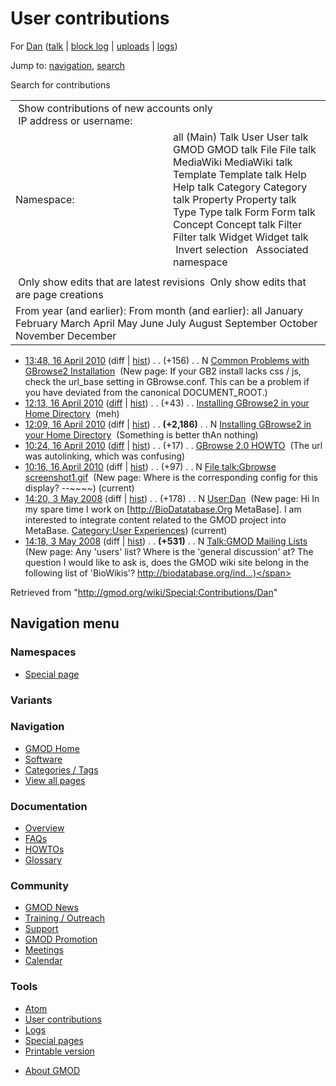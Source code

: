 <div id="mw-page-base" class="noprint">

</div>

<div id="mw-head-base" class="noprint">

</div>

<div id="content" class="mw-body" role="main">

<span id="top"></span>

<div id="mw-js-message" style="display:none;">

</div>



# <span dir="auto">User contributions</span>

<div id="bodyContent">

<div id="contentSub">

For [Dan](/wiki/User:Dan "User:Dan") (<a
href="/mediawiki/index.php?title=User_talk:Dan&amp;action=edit&amp;redlink=1"
class="new" title="User talk:Dan (page does not exist)">talk</a> \|
[block
log](/mediawiki/index.php?title=Special:Log/block&page=User%3ADan "Special:Log/block")
\| [uploads](/wiki/Special:ListFiles/Dan "Special:ListFiles/Dan") \|
[logs](/wiki/Special:Log/Dan "Special:Log/Dan"))

</div>

<div id="jump-to-nav" class="mw-jump">

Jump to: [navigation](#mw-navigation), [search](#p-search)

</div>

<div id="mw-content-text">

Search for contributions

<table class="mw-contributions-table">
<colgroup>
<col style="width: 50%" />
<col style="width: 50%" />
</colgroup>
<tbody>
<tr class="odd">
<td colspan="2"> Show contributions of new accounts only<br />
 IP address or username:</td>
</tr>
<tr class="even">
<td class="mw-label">Namespace:</td>
<td>all (Main) Talk User User talk GMOD GMOD talk File File talk
MediaWiki MediaWiki talk Template Template talk Help Help talk Category
Category talk Property Property talk Type Type talk Form Form talk
Concept Concept talk Filter Filter talk Widget Widget talk  
 Invert selection 
 Associated namespace </td>
</tr>
<tr class="odd">
<td colspan="2"></td>
</tr>
<tr class="even">
<td colspan="2"> Only show edits that are latest revisions
 Only show edits that are page creations</td>
</tr>
<tr class="odd">
<td colspan="2">From year (and earlier): From month (and earlier): all
January February March April May June July August September October
November December</td>
</tr>
</tbody>
</table>

- <a
  href="/mediawiki/index.php?title=Common_Problems_with_GBrowse2_Installation&amp;oldid=12348"
  class="mw-changeslist-date"
  title="Common Problems with GBrowse2 Installation">13:48, 16 April
  2010</a> (diff \|
  [hist](/mediawiki/index.php?title=Common_Problems_with_GBrowse2_Installation&action=history "Common Problems with GBrowse2 Installation"))
  <span class="mw-changeslist-separator">. .</span>
  <span class="mw-plusminus-pos" dir="ltr"
  title="156 bytes after change">(+156)</span>‎
  <span class="mw-changeslist-separator">. .</span> N
  <a href="/wiki/Common_Problems_with_GBrowse2_Installation"
  class="mw-contributions-title"
  title="Common Problems with GBrowse2 Installation">Common Problems with
  GBrowse2 Installation</a> ‎ <span class="comment">(New page: If your
  GB2 install lacks css / js, check the url_base setting in
  GBrowse.conf. This can be a problem if you have deviated from the
  canonical DOCUMENT_ROOT.)</span>
- <a
  href="/mediawiki/index.php?title=Installing_GBrowse2_in_your_Home_Directory&amp;oldid=12347"
  class="mw-changeslist-date"
  title="Installing GBrowse2 in your Home Directory">12:13, 16 April
  2010</a>
  ([diff](/mediawiki/index.php?title=Installing_GBrowse2_in_your_Home_Directory&diff=prev&oldid=12347 "Installing GBrowse2 in your Home Directory")
  \|
  [hist](/mediawiki/index.php?title=Installing_GBrowse2_in_your_Home_Directory&action=history "Installing GBrowse2 in your Home Directory"))
  <span class="mw-changeslist-separator">. .</span>
  <span class="mw-plusminus-pos" dir="ltr"
  title="2,229 bytes after change">(+43)</span>‎
  <span class="mw-changeslist-separator">. .</span>
  <a href="/wiki/Installing_GBrowse2_in_your_Home_Directory"
  class="mw-contributions-title"
  title="Installing GBrowse2 in your Home Directory">Installing GBrowse2
  in your Home Directory</a> ‎ <span class="comment">(meh)</span>
- <a
  href="/mediawiki/index.php?title=Installing_GBrowse2_in_your_Home_Directory&amp;oldid=12346"
  class="mw-changeslist-date"
  title="Installing GBrowse2 in your Home Directory">12:09, 16 April
  2010</a> (diff \|
  [hist](/mediawiki/index.php?title=Installing_GBrowse2_in_your_Home_Directory&action=history "Installing GBrowse2 in your Home Directory"))
  <span class="mw-changeslist-separator">. .</span> **(+2,186)**‎
  <span class="mw-changeslist-separator">. .</span> N
  <a href="/wiki/Installing_GBrowse2_in_your_Home_Directory"
  class="mw-contributions-title"
  title="Installing GBrowse2 in your Home Directory">Installing GBrowse2
  in your Home Directory</a> ‎ <span class="comment">(Something is better
  thAn nothing)</span>
- <a href="/mediawiki/index.php?title=GBrowse_2.0_HOWTO&amp;oldid=12345"
  class="mw-changeslist-date" title="GBrowse 2.0 HOWTO">10:24, 16 April
  2010</a>
  ([diff](/mediawiki/index.php?title=GBrowse_2.0_HOWTO&diff=prev&oldid=12345 "GBrowse 2.0 HOWTO")
  \|
  [hist](/mediawiki/index.php?title=GBrowse_2.0_HOWTO&action=history "GBrowse 2.0 HOWTO"))
  <span class="mw-changeslist-separator">. .</span>
  <span class="mw-plusminus-pos" dir="ltr"
  title="120,028 bytes after change">(+17)</span>‎
  <span class="mw-changeslist-separator">. .</span>
  <a href="/wiki/GBrowse_2.0_HOWTO" class="mw-contributions-title"
  title="GBrowse 2.0 HOWTO">GBrowse 2.0 HOWTO</a> ‎
  <span class="comment">(The url was autolinking, which was
  confusing)</span>
- <a
  href="/mediawiki/index.php?title=File_talk:Gbrowse_screenshot1.gif&amp;oldid=12344"
  class="mw-changeslist-date"
  title="File talk:Gbrowse screenshot1.gif">10:16, 16 April 2010</a>
  (diff \|
  [hist](/mediawiki/index.php?title=File_talk:Gbrowse_screenshot1.gif&action=history "File talk:Gbrowse screenshot1.gif"))
  <span class="mw-changeslist-separator">. .</span>
  <span class="mw-plusminus-pos" dir="ltr"
  title="97 bytes after change">(+97)</span>‎
  <span class="mw-changeslist-separator">. .</span> N
  <a href="/wiki/File_talk:Gbrowse_screenshot1.gif"
  class="mw-contributions-title"
  title="File talk:Gbrowse screenshot1.gif">File talk:Gbrowse
  screenshot1.gif</a> ‎ <span class="comment">(New page: Where is the
  corresponding config for this display? --\~\~\~~)</span>
  <span class="mw-uctop">(current)</span>
- <a href="/mediawiki/index.php?title=User:Dan&amp;oldid=5304"
  class="mw-changeslist-date" title="User:Dan">14:20, 3 May 2008</a>
  (diff \|
  [hist](/mediawiki/index.php?title=User:Dan&action=history "User:Dan"))
  <span class="mw-changeslist-separator">. .</span>
  <span class="mw-plusminus-pos" dir="ltr"
  title="178 bytes after change">(+178)</span>‎
  <span class="mw-changeslist-separator">. .</span> N
  <a href="/wiki/User:Dan" class="mw-contributions-title"
  title="User:Dan">User:Dan</a> ‎ <span class="comment">(New page: Hi In
  my spare time I work on \[http://BioDatatabase.Org MetaBase\]. I am
  interested to integrate content related to the GMOD project into
  MetaBase. [Category:User
  Experiences](/wiki/Category:User_Experiences "Category:User Experiences"))</span>
  <span class="mw-uctop">(current)</span>
- <a
  href="/mediawiki/index.php?title=Talk:GMOD_Mailing_Lists&amp;oldid=5303"
  class="mw-changeslist-date" title="Talk:GMOD Mailing Lists">14:18, 3 May
  2008</a> (diff \|
  [hist](/mediawiki/index.php?title=Talk:GMOD_Mailing_Lists&action=history "Talk:GMOD Mailing Lists"))
  <span class="mw-changeslist-separator">. .</span> **(+531)**‎
  <span class="mw-changeslist-separator">. .</span> N
  <a href="/wiki/Talk:GMOD_Mailing_Lists" class="mw-contributions-title"
  title="Talk:GMOD Mailing Lists">Talk:GMOD Mailing Lists</a> ‎
  <span class="comment">(New page: Any 'users' list? Where is the
  'general discussion' at? The question I would like to ask is, does the
  GMOD wiki site belong in the following list of 'BioWikis'?
  http://biodatabase.org/ind...)</span>

</div>

<div class="printfooter">

Retrieved from "<http://gmod.org/wiki/Special:Contributions/Dan>"

</div>

<div id="catlinks" class="catlinks catlinks-allhidden">

</div>

<div class="visualClear">

</div>

</div>

</div>

<div id="mw-navigation">

## Navigation menu

<div id="mw-head">



<div id="left-navigation">

<div id="p-namespaces" class="vectorTabs" role="navigation"
aria-labelledby="p-namespaces-label">

### Namespaces

- <span id="ca-nstab-special">[Special
  page](/wiki/Special:Contributions/Dan "This is a special page, you cannot edit the page itself")</span>

</div>

<div id="p-variants" class="vectorMenu emptyPortlet" role="navigation"
aria-labelledby="p-variants-label">

### 

### Variants[](#)

<div class="menu">

</div>

</div>

</div>





</div>



</div>

</div>

</div>

<div id="mw-panel">

<div id="p-logo" role="banner">

<a href="/wiki/Main_Page"
style="background-image: url(http://gmod.org/images/GMOD-cogs.png);"
title="Visit the main page"></a>

</div>

<div id="p-Navigation" class="portal" role="navigation"
aria-labelledby="p-Navigation-label">

### Navigation

<div class="body">

- <span id="n-GMOD-Home">[GMOD Home](/wiki/Main_Page)</span>
- <span id="n-Software">[Software](/wiki/GMOD_Components)</span>
- <span id="n-Categories-.2F-Tags">[Categories /
  Tags](/wiki/Categories)</span>
- <span id="n-View-all-pages">[View all
  pages](/wiki/Special:AllPages)</span>

</div>

</div>

<div id="p-Documentation" class="portal" role="navigation"
aria-labelledby="p-Documentation-label">

### Documentation

<div class="body">

- <span id="n-Overview">[Overview](/wiki/Overview)</span>
- <span id="n-FAQs">[FAQs](/wiki/Category:FAQ)</span>
- <span id="n-HOWTOs">[HOWTOs](/wiki/Category:HOWTO)</span>
- <span id="n-Glossary">[Glossary](/wiki/Glossary)</span>

</div>

</div>

<div id="p-Community" class="portal" role="navigation"
aria-labelledby="p-Community-label">

### Community

<div class="body">

- <span id="n-GMOD-News">[GMOD News](/wiki/GMOD_News)</span>
- <span id="n-Training-.2F-Outreach">[Training /
  Outreach](/wiki/Training_and_Outreach)</span>
- <span id="n-Support">[Support](/wiki/Support)</span>
- <span id="n-GMOD-Promotion">[GMOD
  Promotion](/wiki/GMOD_Promotion)</span>
- <span id="n-Meetings">[Meetings](/wiki/Meetings)</span>
- <span id="n-Calendar">[Calendar](/wiki/Calendar)</span>

</div>

</div>

<div id="p-tb" class="portal" role="navigation"
aria-labelledby="p-tb-label">

### Tools

<div class="body">

- <span id="feedlinks"><a
  href="http://gmod.org/mediawiki/index.php?title=Special:Contributions/Dan&amp;feed=atom"
  id="feed-atom" class="feedlink" rel="alternate"
  type="application/atom+xml" title="Atom feed for this page">Atom</a></span>
- <span id="t-contributions">[User
  contributions](/wiki/Special:Contributions/Dan "A list of contributions of this user")</span>
- <span id="t-log">[Logs](/wiki/Special:Log/Dan)</span>
- <span id="t-specialpages"><a href="/wiki/Special:SpecialPages" accesskey="q"
  title="A list of all special pages [q]">Special pages</a></span>
- <span id="t-print"><a
  href="/mediawiki/index.php?title=Special:Contributions/Dan&amp;printable=yes"
  rel="alternate" accesskey="p"
  title="Printable version of this page [p]">Printable version</a></span>

</div>

</div>

</div>

</div>

<div id="footer" role="contentinfo">

- <span id="footer-places-about">[About
  GMOD](/wiki/GMOD:About "GMOD:About")</span>

<!-- -->






</div>
